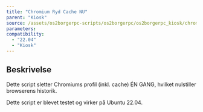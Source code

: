 ```yaml
---
title: "Chromium Ryd Cache NU"
parent: "Kiosk"
source: /assets/os2borgerpc-scripts/os2borgerpc/os2borgerpc_kiosk/chromium_delete_profile.sh
parameters:
compatibility:  
  - "22.04"
  - "Kiosk"
---
```


## Beskrivelse
Dette script sletter Chromiums profil (inkl. cache) ÉN GANG, hvilket nulstiller browserens historik.

Dette script er blevet testet og virker på Ubuntu 22.04.